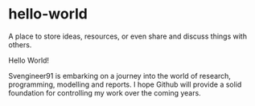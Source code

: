 # hello-world
A place to store ideas, resources, or even share and discuss things with others.

Hello World!

Svengineer91 is embarking on a journey into the world of research, programming, modelling and reports.
I hope Github will provide a solid foundation for controlling my work over the coming years.

